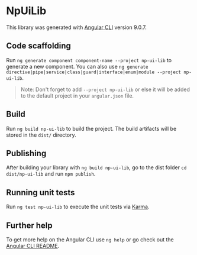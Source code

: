 # NpUiLib

This library was generated with [Angular CLI](https://github.com/angular/angular-cli) version 9.0.7.

## Code scaffolding

Run `ng generate component component-name --project np-ui-lib` to generate a new component. You can also use `ng generate directive|pipe|service|class|guard|interface|enum|module --project np-ui-lib`.
> Note: Don't forget to add `--project np-ui-lib` or else it will be added to the default project in your `angular.json` file. 

## Build

Run `ng build np-ui-lib` to build the project. The build artifacts will be stored in the `dist/` directory.

## Publishing

After building your library with `ng build np-ui-lib`, go to the dist folder `cd dist/np-ui-lib` and run `npm publish`.

## Running unit tests

Run `ng test np-ui-lib` to execute the unit tests via [Karma](https://karma-runner.github.io).

## Further help

To get more help on the Angular CLI use `ng help` or go check out the [Angular CLI README](https://github.com/angular/angular-cli/blob/master/README.md).
